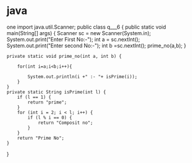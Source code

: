 # java
 one
 import java.util.Scanner;
public class q___6 {
    public static void main(String[] args) {
        Scanner sc = new Scanner(System.in);
        System.out.print("Enter First No:-");
        int a = sc.nextInt();
        System.out.print("Enter second No:-");
        int b =sc.nextInt();
        prime_no(a,b);
    }

    private static void prime_no(int a, int b) {

        for(int i=a;i<b;i++){
            
            System.out.println(i +" :- "+ isPrime(i));
        }
    }
    private static String isPrime(int l) {
        if (l == 1) {
            return "prime";
        }
        for (int i = 2; i < l; i++) {
            if (l % i == 0) {
                return "Composit no";
            }
        }
        return "Prime No";
    }
}

